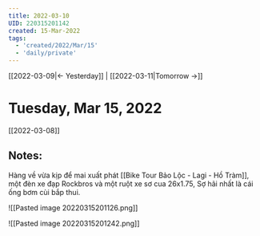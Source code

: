 ```yaml
---
title: 2022-03-10
UID: 220315201142
created: 15-Mar-2022
tags:
  - 'created/2022/Mar/15'
  - 'daily/private'
---
```

[[2022-03-09|<- Yesterday]] | [[2022-03-11|Tomorrow ->]]
# Tuesday, Mar 15, 2022
[[2022-03-08]]
## Notes:
Hàng về vừa kịp để mai xuất phát [[Bike Tour Bảo Lộc - Lagi - Hồ Tràm]], một đèn xe đạp Rockbros và một ruột xe sơ cua 26x1.75, Sợ hãi nhất là cái ống bơm cùi bắp thui.

![[Pasted image 20220315201126.png]]

![[Pasted image 20220315201242.png]]



